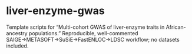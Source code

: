 # liver-enzyme-gwas
Template scripts for “Multi-cohort GWAS of liver-enzyme traits in African-ancestry populations.” Reproducible, well-commented SAIGE→METASOFT→SuSiE→FastENLOC→LDSC workflow; no datasets included.

